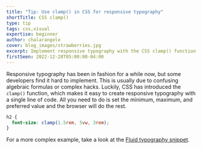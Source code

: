 ```yaml
---
title: "Tip: Use clamp() in CSS for responsive typography"
shortTitle: CSS clamp()
type: tip
tags: css,visual
expertise: beginner
author: chalarangelo
cover: blog_images/strawberries.jpg
excerpt: Implement responsive typography with the CSS clamp() function.
firstSeen: 2022-12-28T05:00:00-04:00
---
```


Responsive typography has been in fashion for a while now, but some developers find it hard to implement. This is usually due to confusing algebraic formulas or complex hacks. Luckily, CSS has introduced the `clamp()` function, which makes it easy to create responsive typography with a single line of code. All you need to do is set the minimum, maximum, and preferred value and the browser will do the rest.

```css
h2 {
  font-size: clamp(1.5rem, 5vw, 3rem);
}
```

For a more complex example, take a look at the [Fluid typography snippet](/css/s/fluid-typography).
